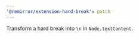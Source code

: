 ```yaml
---
'@remirror/extension-hard-break': patch
---
```


Transform a hard break into `\n` in `Node.textContent`.

